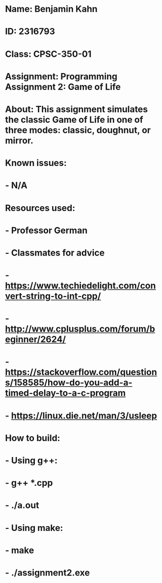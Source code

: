 # Name: Benjamin Kahn
# ID: 2316793
# Class: CPSC-350-01
# Assignment: Programming Assignment 2: Game of Life
# About: This assignment simulates the classic Game of Life in one of three modes: classic, doughnut, or mirror.
# Known issues:
# - N/A
# Resources used:
# - Professor German
# - Classmates for advice
# - https://www.techiedelight.com/convert-string-to-int-cpp/
# - http://www.cplusplus.com/forum/beginner/2624/
# - https://stackoverflow.com/questions/158585/how-do-you-add-a-timed-delay-to-a-c-program
# - https://linux.die.net/man/3/usleep
# How to build:
# - Using g++:
#   - g++ *.cpp
#   - ./a.out
# - Using make:
#   - make
#   - ./assignment2.exe
